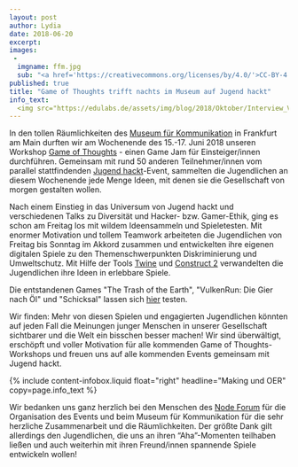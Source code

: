 ```yaml
---
layout: post
author: Lydia
date: 2018-06-20
excerpt: 
images:
 - 
  imgname: ffm.jpg
  sub: "<a href='https://creativecommons.org/licenses/by/4.0/'>CC-BY-4.0</a>, OKF DE, Foto: Lydia Böttcher"
published: true
title: "Game of Thoughts trifft nachts im Museum auf Jugend hackt"
info_text:
  <img src="https://edulabs.de/assets/img/blog/2018/Oktober/Interview_Vincent/play.jpg">
---
```


In den tollen Räumlichkeiten des [Museum für Kommunikation](http://www.mfk-frankfurt.de/) in Frankfurt am Main durften wir am Wochenende des 15.-17. Juni 2018 unseren Workshop [Game of Thoughts](https://demokratielabore.de/workshops/game-of-thoughts) - einen Game Jam für Einsteiger/innen durchführen. Gemeinsam mit rund 50 anderen Teilnehmer/innen vom parallel stattfindenden [Jugend hackt](https://jugendhackt.org)-Event, sammelten die Jugendlichen an diesem Wochenende jede Menge Ideen, mit denen sie die Gesellschaft von morgen gestalten wollen. 

Nach einem Einstieg in das Universum von Jugend hackt und verschiedenen Talks zu Diversität und Hacker- bzw. Gamer-Ethik, ging es schon am Freitag los mit wildem Ideensammeln und Spieletesten. Mit enormer Motivation und tollem Teamwork arbeiteten die Jugendlichen von Freitag bis Sonntag im Akkord zusammen und entwickelten ihre eigenen digitalen Spiele zu den Themenschwerpunkten Diskriminierung und Umweltschutz. Mit Hilfe der Tools [Twine](https://twinery.org) und [Construct 2](http://www.construct2.com/) verwandelten die Jugendlichen ihre Ideen in erlebbare Spiele.

Die entstandenen Games "The Trash of the Earth", "VulkenRun: Die Gier nach Öl" und "Schicksal"
lassen sich [hier](https://hackdash.org/dashboards/jhffm2018) testen.

Wir finden: Mehr von diesen Spielen und engagierten Jugendlichen könnten auf jeden Fall die Meinungen junger Menschen in unserer Gesellschaft sichtbarer und die Welt ein bisschen besser machen! Wir sind überwältigt, erschöpft und voller Motivation für alle kommenden Game of Thoughts-Workshops und freuen uns auf alle kommenden Events gemeinsam mit Jugend hackt. 

{% include content-infobox.liquid float="right" headline="Making und OER" copy=page.info_text %}

Wir bedanken uns ganz herzlich bei den Menschen des [Node Forum](https://nodeforum.org/) für die Organisation des Events und beim Museum für Kommunikation für die sehr herzliche Zusammenarbeit und die Räumlichkeiten. Der größte Dank gilt allerdings den Jugendlichen, die uns an ihren “Aha”-Momenten teilhaben ließen und auch weiterhin mit ihren Freund/innen spannende Spiele entwickeln wollen! 
